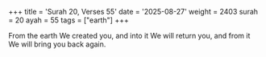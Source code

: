 +++
title = 'Surah 20, Verses 55'
date = '2025-08-27'
weight = 2403
surah = 20
ayah = 55
tags = ["earth"]
+++

From the earth We created you, and into it We will return you, and from it We will bring you back again.